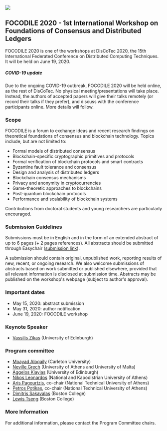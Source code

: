 
[![](https://www.discotec.org/2020/discotec2020-banner.jpeg)](https://www.discotec.org/2020/)

## FOCODILE 2020 - 1st International Workshop on Foundations of Consensus and Distributed Ledgers

FOCODILE 2020 is one of the workshops at DisCoTec 2020, the 15th International Federated Conference on Distributed Computing Techniques. It will be held on June 19, 2020.

##### COVID-19 update
Due to the ongoing COVID-19 outbreak, FOCODILE 2020 will be held online, as the rest of DisCoTec. No physical meeting/presentations will take place. Instead, the authors of accepted papers will give their talks remotely (or record their talks if they prefer), and discuss with the conference participants online. More details will follow.

### Scope
FOCODILE is a forum to exchange ideas and recent research findings on theoretical foundations of consensus and blockchain technology. Topics include, but are not limited to:

* Formal models of distributed consensus
* Blockchain-specific cryptographic primitives and protocols
* Formal verification of blockchain protocols and smart contracts
* Byzantine fault tolerance and consensus
* Design and analysis of distributed ledgers
* Blockchain consensus mechanisms
* Privacy and anonymity in cryptocurrencies
* Game-theoretic approaches to blockchains
* Post-quantum blockchain protocols
* Performance and scalability of blockchain systems

Contributions from doctoral students and young researchers are particularly encouraged.

### Submission Guidelines
Submissions must be in English and in the form of an extended abstract of up to 6 pages (+ 2 pages references). All abstracts should be submitted through Easychair ([submission link](https://easychair.org/conferences/?conf=focodile2020)).

A submission should contain original, unpublished work, reporting results of new, recent, or ongoing research. We also welcome submissions of abstracts based on work submitted or published elsewhere, provided that all relevant information is disclosed at submission time. Abstracts may be published on the workshop's webpage (subject to author's approval).

### Important dates
* May 15, 2020: abstract submission
* May 31, 2020: author notification
* June 19, 2020: FOCODILE workshop

### Keynote Speaker
* [Vassilis Zikas](https://www.vassiliszikas.com/) (University of Edinburgh)

### Program committee
* [Moayad Aloqaily](https://carleton.ca/sce/people/aloqaily/) (Carleton University)
* [Neville Grech](https://www.nevillegrech.com/) (University of Athens and University of Malta)
* [Aggelos Kiayias](http://www.kiayias.com/) (University of Edinburgh)
* [Nikos Leonardos](http://users.uoa.gr/~nleon/) (National and Kapodistrian University of Athens)
* [Aris Pagourtzis](http://users.softlab.ntua.gr/~pagour/), co-chair (National Technical University of Athens)
* [Petros Potikas](http://users.softlab.ntua.gr/~ppotik/), co-chair (National Technical University of Athens)
* [Dimitris Sakavalas](https://www.bc.edu/bc-web/schools/mcas/departments/computer-science/people/postdoctoral-fellows/dimitrios-sakavalas.html) (Boston College)
* [Lewis Tseng](https://www.bc.edu/bc-web/schools/mcas/departments/computer-science/people/faculty-directory/lewis-tseng.html) (Boston College)


### More Information
For additional information, please contact the Program Committee chairs.